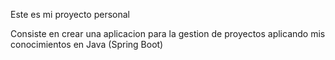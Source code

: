 Este es mi proyecto personal

Consiste en crear una aplicacion para la gestion de proyectos
aplicando mis conocimientos en Java (Spring Boot)
